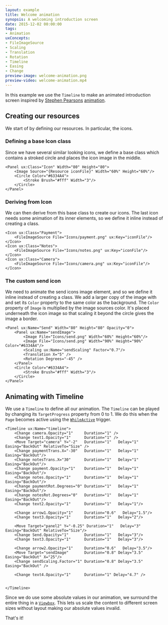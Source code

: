 ```yaml
---
layout: example
title: Welcome animation
synopsis: A welcoming introduction screen
date: 2015-12-02 00:00:00
tags:
- Animation
uxConcepts:
- FileImageSource
- Scaling
- Translation
- Rotation
- Timeline
- Easing
- Change
preview-image: welcome-animation.png
preview-video: welcome-animation.mp4
---
```

In this example we use the `Timeline` to make an animated introduction screen inspired by [Stephen Pearsons](https://dribbble.com/scr33nag3r) [animation](https://dribbble.com/shots/2372039-Tour-Animation).

## Creating our resources

We start of by defining our resources. In particular, the icons.

### Defining a base Icon class

Since we have several similar looking icons, we define a base class which contains a stroked circle and places the icon image in the middle.

<!-- snippet-begin:code/MainView.ux:baseicon -->

```
<Panel ux:Class="Icon" Width="80" Height="80">
    <Image Source="{Resource iconFile}" Width="60%" Height="60%"/>
    <Circle Color="#6334A4">
        <Stroke Brush="#fff" Width="3"/>
    </Circle>
</Panel>
```

<!-- snippet-end -->

### Deriving from Icon

We can then derive from this base class to create our icons. The last icon needs some animation of its inner elements, so we define it inline instead of creating a class.

<!-- snippet-begin:code/MainView.ux:DerivingIcon -->

```
<Icon ux:Class="Payment">
    <FileImageSource File="Icons/payment.png" ux:Key="iconFile"/>
</Icon>
<Icon ux:Class="Notes">
    <FileImageSource File="Icons/notes.png" ux:Key="iconFile"/>
</Icon>
<Icon ux:Class="Camera">
    <FileImageSource File="Icons/camera.png" ux:Key="iconFile"/>
</Icon>
```

<!-- snippet-end -->

### The custom send icon

We need to animate the send icons image element, and so we define it inline instead of creating a class. We add a larger copy of the image with and set its `Color` property to the same color as the background. The `Color` property of `Image` is multiplied by the image sources color. It's placed underneath the icon image so that scaling it beyond the circle gives the image a border.

<!-- snippet-begin:code/MainView.ux:SendIcon -->

```
<Panel ux:Name="Send" Width="80" Height="80" Opacity="0">
    <Panel ux:Name="sendImage">
        <Image File="Icons/send.png" Width="60%" Height="60%"/>
        <Image File="Icons/send.png" Width="90%" Height="90%" Color="#6334A4"/>
        <Scaling ux:Name="sendScaling" Factor="0.7"/>
        <Translation X="5" />
        <Rotation Degrees="-45" />
    </Panel>
    <Circle Color="#6334A4">
        <Stroke Brush="#fff" Width="3"/>
    </Circle>
</Panel>
```

<!-- snippet-end -->

## Animating with Timeline

We use a `Timeline` to define all our animation. The `Timeline` can be played by changing its `TargetProgress` property from 0 to 1. We do this when the `Page` becomes active using the [`WhileActive`](https://fuse-open.github.io/docs/fuse/navigation/whileactive.html) trigger.

<!-- snippet-begin:code/MainView.ux:Timeline -->

```
<Timeline ux:Name="timeline">
    <Change camera.Opacity="1"     Duration="1" />
    <Change text1.Opacity="1"      Duration="1" />
    <Move Target="camera" Y="-2"   Duration="1"   Delay="1" Easing="BackOut" RelativeTo="Size" />
    <Change paymentTrans.X="-30"   Duration="1"   Delay="1" Easing="BackOut"/>
    <Change notesTrans.X="30"      Duration="1"   Delay="1" Easing="BackOut"/>
    <Change payment.Opacity="1"    Duration="1"   Delay="1" Easing="BackOut"/>
    <Change notes.Opacity="1"      Duration="1"   Delay="1" Easing="BackOut"/>
    <Change paymentRot.Degrees="0" Duration="1"   Delay="1" Easing="BackOut"/>
    <Change notesRot.Degrees="0"   Duration="1"   Delay="1" Easing="BackOut"/>
    <Change text2.Opacity="1"      Duration="1"   Delay="1"/>

    <Change arrow1.Opacity="1"     Duration="0.6"   Delay="1.5"/>
    <Change text3.Opacity="1"      Duration="1"   Delay="2"/>

    <Move Target="panel2" Y="-0.25" Duration="1"   Delay="3" Easing="BackOut" RelativeTo="Size"/>
    <Change Send.Opacity="1"       Duration="1"   Delay="3"/>
    <Change text3.Opacity="1"      Duration="1"   Delay="3"/>

    <Change arrow2.Opacity="1"     Duration="0.6"   Delay="3.5"/>
    <Move Target="sendImage"       Duration="0.8" Delay="3.5" Easing="BackOut" X="25"/>
    <Change sendScaling.Factor="1" Duration="0.8" Delay="3.5" Easing="BackOut" />

    <Change text4.Opacity="1"      Duration="1" Delay="4.7" />


</Timeline>
```

<!-- snippet-end -->

Since we do use some absolute values in our animation, we surround the entire thing in a [`Viewbox`](https://fuse-open.github.io/docs/fuse/controls/viewbox.html). This lets us scale the content to different screen sizes without layout making our absolute values invalid.

That's it!

